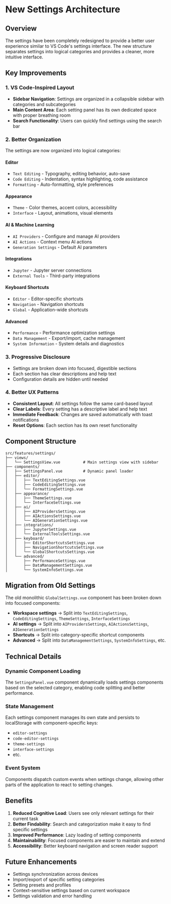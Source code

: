 # New Settings Architecture

## Overview

The settings have been completely redesigned to provide a better user experience similar to VS Code's settings interface. The new structure separates settings into logical categories and provides a cleaner, more intuitive interface.

## Key Improvements

### 1. **VS Code-Inspired Layout**
- **Sidebar Navigation**: Settings are organized in a collapsible sidebar with categories and subcategories
- **Main Content Area**: Each setting panel has its own dedicated space with proper breathing room
- **Search Functionality**: Users can quickly find settings using the search bar

### 2. **Better Organization**
The settings are now organized into logical categories:

#### **Editor**
- `Text Editing` - Typography, editing behavior, auto-save
- `Code Editing` - Indentation, syntax highlighting, code assistance
- `Formatting` - Auto-formatting, style preferences

#### **Appearance**
- `Theme` - Color themes, accent colors, accessibility
- `Interface` - Layout, animations, visual elements

#### **AI & Machine Learning**
- `AI Providers` - Configure and manage AI providers
- `AI Actions` - Context menu AI actions
- `Generation Settings` - Default AI parameters

#### **Integrations**
- `Jupyter` - Jupyter server connections
- `External Tools` - Third-party integrations

#### **Keyboard Shortcuts**
- `Editor` - Editor-specific shortcuts
- `Navigation` - Navigation shortcuts
- `Global` - Application-wide shortcuts

#### **Advanced**
- `Performance` - Performance optimization settings
- `Data Management` - Export/import, cache management
- `System Information` - System details and diagnostics

### 3. **Progressive Disclosure**
- Settings are broken down into focused, digestible sections
- Each section has clear descriptions and help text
- Configuration details are hidden until needed

### 4. **Better UX Patterns**
- **Consistent Layout**: All settings follow the same card-based layout
- **Clear Labels**: Every setting has a descriptive label and help text
- **Immediate Feedback**: Changes are saved automatically with toast notifications
- **Reset Options**: Each section has its own reset functionality

## Component Structure

```
src/features/settings/
├── views/
│   └── SettingsView.vue          # Main settings view with sidebar
├── components/
│   ├── SettingsPanel.vue         # Dynamic panel loader
│   ├── editor/
│   │   ├── TextEditingSettings.vue
│   │   ├── CodeEditingSettings.vue
│   │   └── FormattingSettings.vue
│   ├── appearance/
│   │   ├── ThemeSettings.vue
│   │   └── InterfaceSettings.vue
│   ├── ai/
│   │   ├── AIProvidersSettings.vue
│   │   ├── AIActionsSettings.vue
│   │   └── AIGenerationSettings.vue
│   ├── integrations/
│   │   ├── JupyterSettings.vue
│   │   └── ExternalToolsSettings.vue
│   ├── keyboard/
│   │   ├── EditorShortcutsSettings.vue
│   │   ├── NavigationShortcutsSettings.vue
│   │   └── GlobalShortcutsSettings.vue
│   └── advanced/
│       ├── PerformanceSettings.vue
│       ├── DataManagementSettings.vue
│       └── SystemInfoSettings.vue
```

## Migration from Old Settings

The old monolithic `GlobalSettings.vue` component has been broken down into focused components:

- **Workspace settings** → Split into `TextEditingSettings`, `CodeEditingSettings`, `ThemeSettings`, `InterfaceSettings`
- **AI settings** → Split into `AIProvidersSettings`, `AIActionsSettings`, `AIGenerationSettings`
- **Shortcuts** → Split into category-specific shortcut components
- **Advanced** → Split into `DataManagementSettings`, `SystemInfoSettings`, etc.

## Technical Details

### Dynamic Component Loading
The `SettingsPanel.vue` component dynamically loads settings components based on the selected category, enabling code splitting and better performance.

### State Management
Each settings component manages its own state and persists to localStorage with component-specific keys:
- `editor-settings`
- `code-editor-settings`
- `theme-settings`
- `interface-settings`
- etc.

### Event System
Components dispatch custom events when settings change, allowing other parts of the application to react to setting changes.

## Benefits

1. **Reduced Cognitive Load**: Users see only relevant settings for their current task
2. **Better Findability**: Search and categorization make it easy to find specific settings
3. **Improved Performance**: Lazy loading of setting components
4. **Maintainability**: Focused components are easier to maintain and extend
5. **Accessibility**: Better keyboard navigation and screen reader support

## Future Enhancements

- Settings synchronization across devices
- Import/export of specific setting categories
- Setting presets and profiles
- Context-sensitive settings based on current workspace
- Settings validation and error handling 